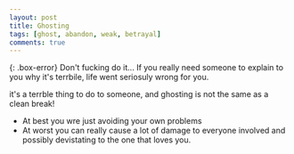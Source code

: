 ```yaml
---
layout: post
title: Ghosting
tags: [ghost, abandon, weak, betrayal]
comments: true
---
```

{: .box-error}
Don't fucking do it... If you really need someone to explain to you why it's terrbile, life went seriosuly wrong for you.

it's a terrble thing to do to someone, and ghosting is not the same as a clean break!
- At best you wre just avoiding your own problems
- At worst you can really cause a lot of damage to everyone involved and possibly devistating to the one that loves you.